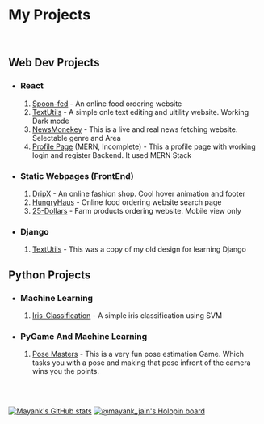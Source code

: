 # My Projects

<br/>

## Web Dev Projects
- ### React
  1. [Spoon-fed](https://github.com/Mayank-Jain-1/SpoonFed.github.io) - An online food ordering website
  1. [TextUtils](https://github.com/Mayank-Jain-1/TextUtils) - A simple onle text editing and ultility website. Working Dark mode 
  1. [NewsMonekey](https://github.com/Mayank-Jain-1/NewsMonkey) - This is a live and real news fetching website. Selectable genre and Area
  1. [Profile Page](https://github.com/Mayank-Jain-1/Full-Stack-Web-App) (MERN, Incomplete) - This a profile page with working login and register Backend. It used MERN Stack

- ### Static Webpages (FrontEnd)
  1. [DripX](https://github.com/Mayank-Jain-1/DripX.github.io) - An online fashion shop. Cool hover animation and footer
  1. [HungryHaus](https://github.com/Mayank-Jain-1/HungryHaus.github.io) - Online food ordering website search page
  1. [25-Dollars](https://github.com/Mayank-Jain-1/25-Dollars-project) - Farm products ordering website. Mobile view only

- ### Django
  1. [TextUtils](https://github.com/Mayank-Jain-1/Text-Utils-using-Django) - This was a copy of my old design for learning Django

## Python Projects
- ### Machine Learning
  1. [Iris-Classification](https://github.com/Mayank-Jain-1/Iris-Classification-SVM) - A simple iris classification using SVM
- ### PyGame And Machine Learning
  1. [Pose Masters](https://github.com/Mayank-Jain-1/Pose-Master) - This is a very fun pose estimation Game. Which tasks you with a pose and making that pose infront of the camera wins you the points. 

<br /><br />

[![Mayank's GitHub stats](https://github-readme-stats.vercel.app/api?username=mayank-jain-1)](https://github.com/anuraghazra/github-readme-stats&theme=dark)
[![@mayank_jain's Holopin board](https://holopin.me/mayank_jain)](https://holopin.io/@mayank_jain)
